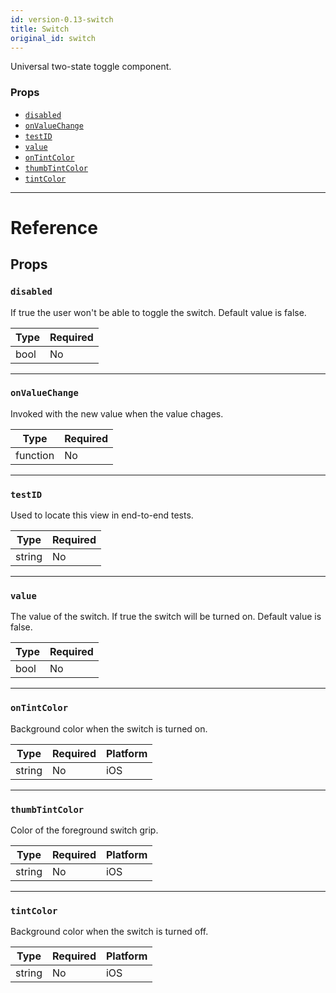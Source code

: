 ```yaml
---
id: version-0.13-switch
title: Switch
original_id: switch
---
```


Universal two-state toggle component.

### Props

- [`disabled`](switch.md#disabled)
- [`onValueChange`](switch.md#onvaluechange)
- [`testID`](switch.md#testid)
- [`value`](switch.md#value)
- [`onTintColor`](switch.md#ontintcolor)
- [`thumbTintColor`](switch.md#thumbtintcolor)
- [`tintColor`](switch.md#tintcolor)

---

# Reference

## Props

### `disabled`

If true the user won't be able to toggle the switch. Default value is false.

| Type | Required |
| ---- | -------- |
| bool | No       |

---

### `onValueChange`

Invoked with the new value when the value chages.

| Type     | Required |
| -------- | -------- |
| function | No       |

---

### `testID`

Used to locate this view in end-to-end tests.

| Type   | Required |
| ------ | -------- |
| string | No       |

---

### `value`

The value of the switch. If true the switch will be turned on. Default value is false.

| Type | Required |
| ---- | -------- |
| bool | No       |

---

### `onTintColor`

Background color when the switch is turned on.

| Type   | Required | Platform |
| ------ | -------- | -------- |
| string | No       | iOS      |

---

### `thumbTintColor`

Color of the foreground switch grip.

| Type   | Required | Platform |
| ------ | -------- | -------- |
| string | No       | iOS      |

---

### `tintColor`

Background color when the switch is turned off.

| Type   | Required | Platform |
| ------ | -------- | -------- |
| string | No       | iOS      |
